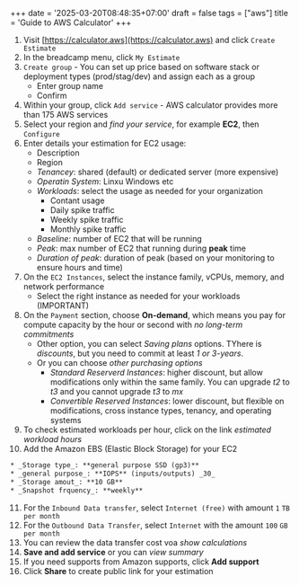 +++
date = '2025-03-20T08:48:35+07:00'
draft = false
tags = ["aws"]
title = 'Guide to AWS Calculator'
+++

1. Visit [https://calculator.aws](https://calculator.aws) and click `Create Estimate`
2. In the breadcamp menu, click `My Estimate`
3. `Create group` - You can set up price based on software stack or deployment types (prod/stag/dev) and assign each as a group
   * Enter group name
   * Confirm
4. Within your group, click `Add service` - AWS calculator provides more than 175 AWS services
5. Select your region and _find your service_, for example **EC2**, then `Configure`
6. Enter details your estimation for EC2 usage:
   * Description
   * Region
   * _Tenancey_: shared (default) or dedicated server (more expensive)
   * _Operatin System_: Linxu Windows etc
   * _Workloads_: select the usage as needed for your organization
      * Contant usage
      * Daily spike traffic
      * Weekly spike traffic
      * Monthly spike traffic
   * _Baseline_: number of EC2 that will be running
   * _Peak_: max number of EC2 that running during **peak** time
   * _Duration of peak_: duration of peak (based on your monitoring to ensure hours and time)
7. On the `EC2 Instances`, select the instance family, vCPUs, memory, and network performance
   * Select the right instance as needed for your workloads (IMPORTANT)
8. On the `Payment` section, choose **On-demand**, which means you pay for compute capacity by the hour or second with _no long-term commitments_
   * Other option, you can select _Saving plans_ options. TYhere is _discounts_, but you need to commit at least _1 or 3-years_.
   * Or you can choose _other purchasing options_
      * _Standard Reserverd Instances_: higher discount, but allow modifications only within the same family. You can upgrade _t2_ to _t3_ and you cannot upgrade _t3_ to _mx_
      * _Convertible Reserved Instances_: lower discount, but flexible on modifications, cross instance types, tenancy, and operating systems
9. To check estimated workloads per hour, click on the link _estimated workload hours_
10. Add the Amazon EBS (Elastic Block Storage) for your EC2

   ```txt
   * _Storage type_: **general purpose SSD (gp3)**
   * _general purpose_: **IOPS** (inputs/outputs) _30_
   * _Storage amout_: **10 GB**
   * _Snapshot frquency_: **weekly**
   ```

11. For the `Inbound Data transfer`, select `Internet (free)` with amount `1` `TB per month`
12. For the `Outbound Data Transfer`, select `Internet` with the amount `100` `GB per month`
13. You can review the data transfer cost voa _show calculations_
14. **Save and add service** or you can _view summary_
15. If you need supports from Amazon supports, click **Add support**
16. Click **Share** to create public link for your estimation
